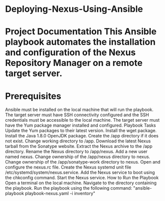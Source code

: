 # Deploying-Nexus-Using-Ansible

# Project Documentation This Ansible playbook automates the installation and configuration of the Nexus Repository Manager on a remote target server.

# Prerequisites
Ansible must be installed on the local machine that will run the playbook.
The target server must have SSH connectivity configured and the SSH credentials must be accessible to the local machine.
The target server must have the Yum package manager installed and configured.
Playbook Tasks
Update the Yum packages to their latest version.
Install the wget package.
Install the Java 1.8.0 OpenJDK package.
Create the /app directory if it does not exist.
Change working directory to /app.
Download the latest Nexus tarball from the Sonatype website.
Extract the Nexus archive to the /app directory.
Rename the Nexus directory to /app/nexus.
Add a new user named nexus.
Change ownership of the /app/nexus directory to nexus.
Change ownership of the /app/sonatype-work directory to nexus.
Open and configure the nexus.rc file.
Create the Nexus systemd unit file /etc/systemd/system/nexus.service.
Add the Nexus service to boot using the chkconfig command.
Start the Nexus service.
How to Run the Playbook
Open a terminal on the local machine.
Navigate to the directory containing the playbook.
Run the playbook using the following command: "ansible-playbook playbook-nexus.yaml -i inventory"

